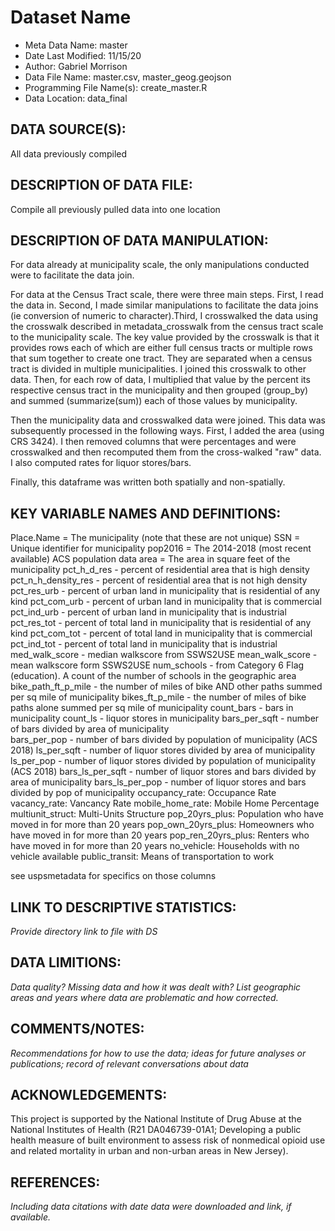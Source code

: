 
# Dataset Name # 

- Meta Data Name: master
- Date Last Modified: 11/15/20
- Author: Gabriel Morrison
- Data File Name: master.csv, master_geog.geojson
- Programming File Name(s): create_master.R
- Data Location: data_final

## DATA SOURCE(S):
All data previously compiled

## DESCRIPTION OF DATA FILE: 
Compile all previously pulled data into one location


## DESCRIPTION OF DATA MANIPULATION:
For data already at municipality scale, the only manipulations conducted were to facilitate the data join. 

For data at the Census Tract scale, there were three main steps. First, I read the data in. Second, I made similar manipulations to facilitate the data joins (ie conversion of numeric to character).Third, I crosswalked the data using the crosswalk described in metadata_crosswalk from the census tract scale to the municipality scale. The key value provided by the crosswalk is that it provides rows each of which are either full census tracts or multiple rows that sum together to create one tract. They are separated when a census tract is divided in multiple municipalities. I joined this crosswalk to other data. Then, for each row of data, I multiplied that value by the percent its respective census tract in the municipality and then grouped (group_by) and summed (summarize(sum)) each of those values by municipality. 

Then the municipality data and crosswalked data were joined. This data was subsequently processed in the following ways. First, I added the area (using CRS 3424). I then removed columns that were percentages and were crosswalked and then recomputed them from the cross-walked "raw" data. I also computed rates for liquor stores/bars. 

Finally, this dataframe was written both spatially and non-spatially. 


## KEY VARIABLE NAMES AND DEFINITIONS:
Place.Name = The municipality (note that these are not unique)
SSN = Unique identifier for municipality
pop2016 = The 2014-2018 (most recent available) ACS population data 
area = The area in square feet of the municipality 
pct_h_d_res - percent of residential area that is high density 
pct_n_h_density_res - percent of residential area that is not high density 
pct_res_urb - percent of urban land in municipality that is residential of any kind
pct_com_urb - percent of urban land in municipality that is commercial 
pct_ind_urb -  percent of urban land in municipality that is industrial 
pct_res_tot - percent of total land in municipality that is residential of any kind
pct_com_tot - percent of total land in municipality that is commercial 
pct_ind_tot - percent of total land in municipality that is industrial  
med_walk_score - median walkscore from SSWS2USE
mean_walk_score - mean walkscore form SSWS2USE
num_schools - from Category 6 Flag (education). A count of the number of schools in the geographic area
bike_path_ft_p_mile - the number of miles of bike AND other paths summed per sq mile of municipality
bikes_ft_p_mile - the number of miles of bike paths alone summed per sq mile of municipality
count_bars - bars in municipality
count_ls - liquor stores in municipality
bars_per_sqft - number of bars divided by area of municipality        
bars_per_pop - number of bars divided by population of municipality (ACS 2018)
ls_per_sqft - number of liquor stores divided by area of municipality 
ls_per_pop - number of liquor stores divided by population of municipality (ACS 2018)
bars_ls_per_sqft - number of liquor stores and bars divided by area of municipality 
bars_ls_per_pop - number of liquor stores and bars divided by pop of municipality 
occupancy_rate: Occupance Rate
vacancy_rate: Vancancy Rate
mobile_home_rate: Mobile Home Percentage
multiunit_struct: Multi-Units Structure
pop_20yrs_plus: Population who have moved in for more than 20 years
pop_own_20yrs_plus: Homeowners who have moved in for more than 20 years
pop_ren_20yrs_plus: Renters who have moved in for more than 20 years
no_vehicle: Households with no vehicle available
public_transit: Means of transportation to work

see uspsmetadata for specifics on those columns

## LINK TO DESCRIPTIVE STATISTICS:
*Provide directory link to file with DS*

## DATA LIMITIONS:
*Data quality? Missing data and how it was dealt with? List geographic areas and years where data are problematic and how corrected.*

## COMMENTS/NOTES:  
*Recommendations for how to use the data; ideas for future analyses or publications; record of relevant conversations about data* 

## ACKNOWLEDGEMENTS:  
This project is supported by the National Institute of Drug Abuse at the National Institutes of Health (R21 DA046739-01A1; Developing a public health measure of built environment to assess risk of nonmedical opioid use and related mortality in urban and non-urban areas in New Jersey). 

## REFERENCES:
*Including data citations with date data were downloaded and link, if available.*

